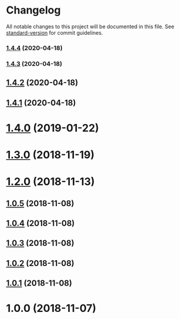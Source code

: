 # Changelog

All notable changes to this project will be documented in this file. See [standard-version](https://github.com/conventional-changelog/standard-version) for commit guidelines.

### [1.4.4](https://github.com/phux/pomogoro/compare/v1.4.3...v1.4.4) (2020-04-18)

### [1.4.3](https://github.com/phux/pomogoro/compare/v1.4.2...v1.4.3) (2020-04-18)

## [1.4.2](https://github.com/phux/pomogoro/compare/v1.4.1...v1.4.2) (2020-04-18)

## [1.4.1](https://github.com/phux/pomogoro/compare/v1.4.0...v1.4.1) (2020-04-18)

# [1.4.0](https://github.com/phux/pomogoro/compare/v1.3.0...v1.4.0) (2019-01-22)

# [1.3.0](https://github.com/phux/pomogoro/compare/v1.2.0...v1.3.0) (2018-11-19)

# [1.2.0](https://github.com/phux/pomogoro/compare/v1.1.0...v1.2.0) (2018-11-13)

## [1.0.5](https://github.com/phux/pomogoro/compare/v1.0.4...v1.0.5) (2018-11-08)

## [1.0.4](https://github.com/phux/pomogoro/compare/v1.0.3...v1.0.4) (2018-11-08)

## [1.0.3](https://github.com/phux/pomogoro/compare/v1.0.2...v1.0.3) (2018-11-08)

## [1.0.2](https://github.com/phux/pomogoro/compare/v1.0.1...v1.0.2) (2018-11-08)

## [1.0.1](https://github.com/phux/pomogoro/compare/v1.0.0...v1.0.1) (2018-11-08)

# 1.0.0 (2018-11-07)
